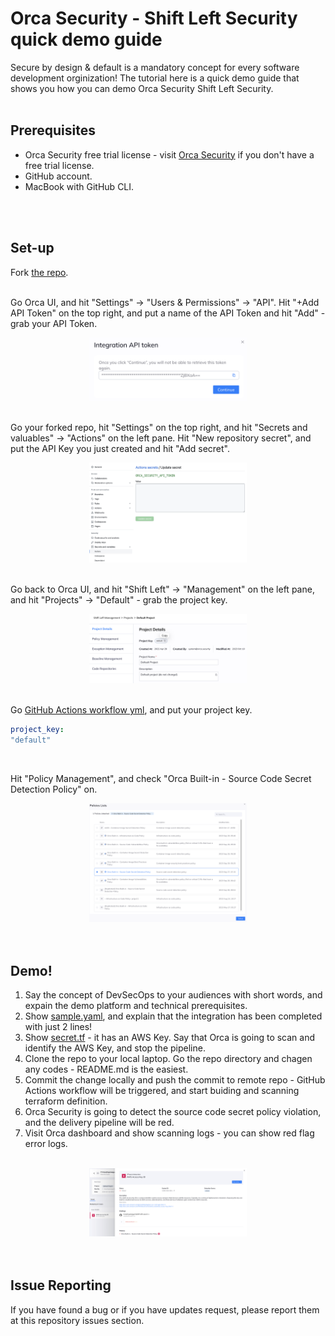 # Orca Security - Shift Left Security quick demo guide
Secure by design & default is a mandatory concept for every software development orginization!  The tutorial here is a quick demo guide that shows you how you can demo Orca Security Shift Left Security.
<br>
<br>


## Prerequisites
- Orca Security free trial license - visit [Orca Security](https://orca.security/lp/cloud-security-risk-assessment/) if you don't have a free trial license.
- GitHub account.
- MacBook with GitHub CLI.
<br>
<br>


## Set-up
Fork [the repo](https://github.com/hisashiyamaguchi/shift-left-secret).
<br>
<br>

Go Orca UI, and hit "Settings" -> "Users & Permissions" -> "API".  Hit "+Add API Token" on the top right, and put a name of the API Token and hit "Add" - grab your API Token.
<br>
<div align="center">
<img src="./images/API Token.png" width=50%>
</div>
<br>

Go your forked repo, hit "Settings" on the top right, and hit "Secrets and valuables" -> "Actions" on the left pane. Hit "New repository secret", and put the API Key you just created and hit "Add secret".
<br>
<div align="center">
<img src="./images/GHA Env Valuable.png" width=50%>
</div>
<br>

Go back to Orca UI, and hit "Shift Left" -> "Management" on the left pane, and hit "Projects" -> "Default" - grab the project key.
<br>
<div align="center">
<img src="./images/SLS Project Key.png" width=50%>
</div>
<br>

Go [GitHub Actions workflow yml](https://github.com/hisashiyamaguchi/shift-left-secret/blob/main/.github/workflows/sample.yaml), and put your project key.
```yml
project_key:
"default"
```
<br>

Hit "Policy Management", and check "Orca Built-in - Source Code Secret Detection Policy" on.
<br>
<div align="center">
<img src="./images/SLS Policies.png" width=50%>
</div>
<br>
<br>


## Demo!
1. Say the concept of DevSecOps to your audiences with short words, and expain the demo platform and technical prerequisites.
2. Show [sample.yaml](https://github.com/hisashiyamaguchi/shift-left-secret/blob/main/.github/workflows/sample.yaml), and explain that the integration has been completed with just 2 lines!
3. Show [secret.tf](https://github.com/hisashiyamaguchi/shift-left-secret/blob/main/samples/secret.tf) - it has an AWS Key. Say that Orca is going to scan and identify the AWS Key, and stop the pipeline.
4. Clone the repo to your local laptop. Go the repo directory and chagen any codes - README.md is the easiest.
5. Commit the change locally and push the commit to remote repo - GitHub Actions workflow will be triggered, and start buiding and scanning terraform definition.
5. Orca Security is going to detect the source code secret policy violation, and the delivery pipeline will be red.
6. Visit Orca dashboard and show scanning logs - you can show red flag error logs.
<br>
<div align="center">
<img src="./images/Scan Log Sample.png" width=50%>
</div>
<br>
<br>


## Issue Reporting
If you have found a bug or if you have updates request, please report them at this repository issues section.